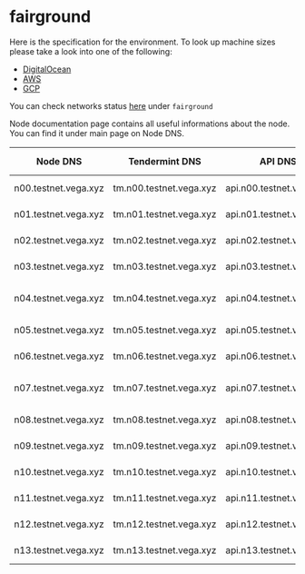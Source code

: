 # fairground

Here is the specification for the environment. To look up machine sizes please take a look into one of the following:

* [DigitalOcean](https://slugs.do-api.dev/)
* [AWS](https://aws.amazon.com/ec2/instance-types/)
* [GCP](https://gcpinstances.doit-intl.com/)

You can check networks status [here](https://stats.vega.trading/) under `fairground`

Node documentation page contains all useful informations about the node. You can find it under main page on Node DNS.

| Node DNS | Tendermint DNS | API DNS | Geographic Location | Hardware Setup | Cloud |
| ----------------------------------------- | -------------- | --------------------------------------------| ------------------- | -------------- | ----- |
| n00.testnet.vega.xyz | tm.n00.testnet.vega.xyz | api.n00.testnet.vega.xyz | fra1 | s-4vcpu-8gb | do |
| n01.testnet.vega.xyz | tm.n01.testnet.vega.xyz | api.n01.testnet.vega.xyz | fra1 | s-4vcpu-8gb | do |
| n02.testnet.vega.xyz | tm.n02.testnet.vega.xyz | api.n02.testnet.vega.xyz | sfo3 | s-4vcpu-8gb | do |
| n03.testnet.vega.xyz | tm.n03.testnet.vega.xyz | api.n03.testnet.vega.xyz | sgp1 | s-4vcpu-8gb | do |
| n04.testnet.vega.xyz | tm.n04.testnet.vega.xyz | api.n04.testnet.vega.xyz | asia-east2-a | n1-standard-2 | gcp |
| n05.testnet.vega.xyz | tm.n05.testnet.vega.xyz | api.n05.testnet.vega.xyz | eu-west-2c | m5.large | aws |
| n06.testnet.vega.xyz | tm.n06.testnet.vega.xyz | api.n06.testnet.vega.xyz | fra1 | s-4vcpu-8gb | do |
| n07.testnet.vega.xyz | tm.n07.testnet.vega.xyz | api.n07.testnet.vega.xyz | asia-northeast1-a | n1-highmem-4 | gcp |
| n08.testnet.vega.xyz | tm.n08.testnet.vega.xyz | api.n08.testnet.vega.xyz | eu-west-2c | m5.large | aws |
| n09.testnet.vega.xyz | tm.n09.testnet.vega.xyz | api.n09.testnet.vega.xyz | sfo3 | s-4vcpu-8gb | do |
| n10.testnet.vega.xyz | tm.n10.testnet.vega.xyz | api.n10.testnet.vega.xyz | sgp1 | s-4vcpu-8gb | do |
| n11.testnet.vega.xyz | tm.n11.testnet.vega.xyz | api.n11.testnet.vega.xyz | fra1 | s-4vcpu-8gb | do |
| n12.testnet.vega.xyz | tm.n12.testnet.vega.xyz | api.n12.testnet.vega.xyz | fra1 | s-4vcpu-8gb | do |
| n13.testnet.vega.xyz | tm.n13.testnet.vega.xyz | api.n13.testnet.vega.xyz | fra1 | s-4vcpu-8gb | do |
